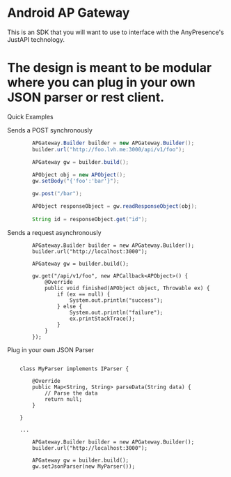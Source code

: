 Android AP Gateway
===========
This is an SDK that you will want to use to interface with the AnyPresence's JustAPI technology. 

The design is meant to be modular where you can plug in your own JSON parser or rest client.
===========
Quick Examples

Sends a POST synchronously
```java
        APGateway.Builder builder = new APGateway.Builder();
        builder.url("http://foo.lvh.me:3000/api/v1/foo");

        APGateway gw = builder.build();

        APObject obj = new APObject();
        gw.setBody("{'foo':'bar'}");

        gw.post("/bar");

        APObject responseObject = gw.readResponseObject(obj);
        
        String id = responseObject.get("id");

```

Sends a request asynchronously
```{java}
        APGateway.Builder builder = new APGateway.Builder();
        builder.url("http://localhost:3000");
        
        APGateway gw = builder.build();
        
        gw.get("/api/v1/foo", new APCallback<APObject>() {
            @Override
            public void finished(APObject object, Throwable ex) {
                if (ex == null) {
                    System.out.println("success");
                } else {                    
                    System.out.println("failure");
                    ex.printStackTrace();
                }
            }
        });
```

Plug in your own JSON Parser
```{java}

    class MyParser implements IParser {

        @Override
        public Map<String, String> parseData(String data) {
            // Parse the data
            return null;
        }
        
    }
    
    ...
    
        APGateway.Builder builder = new APGateway.Builder();
        builder.url("http://localhost:3000");
        
        APGateway gw = builder.build();
        gw.setJsonParser(new MyParser());
```